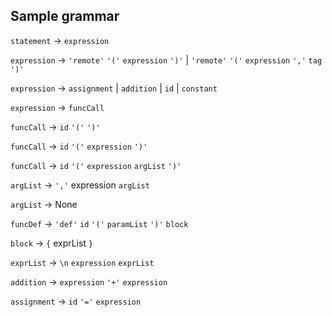 ## Sample grammar

`statement` -> `expression`

`expression` -> `'remote'` `'('` `expression` `')'` | `'remote'` `'('` `expression` `','` `tag` `')'`

`expression` -> `assignment` | `addition` | `id` | `constant`

`expression` -> `funcCall`

`funcCall` -> `id` `'('` `')'`

`funcCall` -> `id` `'('` `expression` `')'`

`funcCall` -> `id` `'('` `expression` `argList` `')'`

`argList` -> `','` expression `argList`

`argList` -> None

`funcDef` -> `'def'` `id` `'('` `paramList` `')'` `block`

`block` -> `{` exprList `}`

`exprList` -> `\n` `expression` `exprList`

`addition` -> `expression` `'+'` `expression`

`assignment` -> `id` `'='` `expression`
